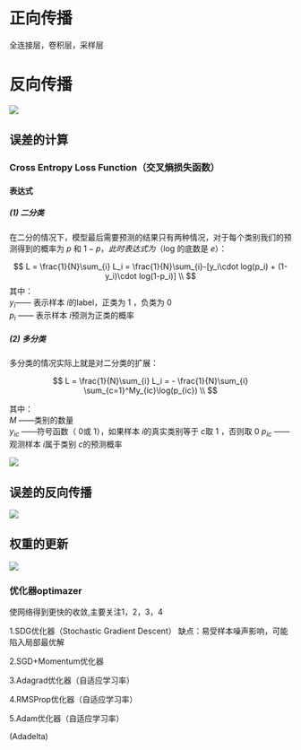 # 正向传播

全连接层，卷积层，采样层

# 反向传播

![](https://cdn.jsdelivr.net/gh/HLIX1/pic/lm_ML/202210212228942.png)


## 误差的计算

### Cross Entropy Loss Function（交叉熵损失函数）

#### 表达式

##### (1) 二分类

在二分的情况下，模型最后需要预测的结果只有两种情况，对于每个类别我们的预测得到的概率为 $p$ 和 $1-p ，此时表达式为（$log 的底数是 $e$）：

$$
L = \frac{1}{N}\sum_{i} L_i = \frac{1}{N}\sum_{i}-[y_i\cdot log(p_i) + (1-y_i)\cdot log(1-p_i)] \\
$$
其中：  
$y_i$—— 表示样本 $i$的label，正类为 $1$ ，负类为 $0$  
 $p_i$ —— 表示样本 $i$预测为正类的概率

##### (2) 多分类

多分类的情况实际上就是对二分类的扩展：

$$
L = \frac{1}{N}\sum_{i} L_i = - \frac{1}{N}\sum_{i} \sum_{c=1}^My_{ic}\log(p_{ic}) \\
$$

其中：  
$M$ ——类别的数量  
$y_{ic}$ ——符号函数（ $0$或 $1$），如果样本 $i$的真实类别等于 $c$取 $1$ ，否则取 $0$
$p_{ic}$ ——观测样本 $i$属于类别 $c$的预测概率


![](https://cdn.jsdelivr.net/gh/HLIX1/pic/lm_ML/202210212243203.png)


## 误差的反向传播
![](https://cdn.jsdelivr.net/gh/HLIX1/pic/lm_ML/202210212245306.png)

## 权重的更新

![](https://cdn.jsdelivr.net/gh/HLIX1/pic/lm_ML/202210212245429.png)

### 优化器optimazer

使网络得到更快的收敛,主要关注1，2，3，4

1.SDG优化器（Stochastic Gradient Descent）
缺点：易受样本噪声影响，可能陷入局部最优解

2.SGD+Momentum优化器

3.Adagrad优化器（自适应学习率）

4.RMSProp优化器（自适应学习率）

5.Adam优化器（自适应学习率）

(Adadelta)
